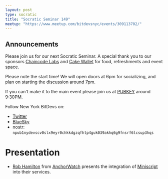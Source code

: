 ```yaml
---
layout: post
type: socratic
title: "Socratic Seminar 149"
meetup: "https://www.meetup.com/bitdevsnyc/events/309113702/"
---
```


## Announcements
Please join us for our next Socratic Seminar. A special thank you to our sponsors [Chaincode Labs](https://chaincode.com) and [Cake Wallet](https://cakewallet.com//) for food, refreshments and event space.

Please note the start time! We will open doors at 6pm for socializing, and plan on starting the discussion around 7pm.

If you can't make it to the main event please join us at [PUBKEY](https://pubkey.bar/home) around 9:30PM.

Follow New York BitDevs on:

- [Twitter](https://x.com/BitDevsNYC)
- [BlueSky](https://bsky.app/profile/bitdevsnyc.bsky.social)
- nostr: `npub1nydevscv0slx9eyr0chkkdgzqfhtp4guk039akhq6g9fnsrf6lcsup3hqs`

# Presentation
- [Rob Hamilton](https://x.com/Rob1Ham) from [AnchorWatch](https://www.anchorwatch.com) presents the integration of [Miniscript](https://bitcoinops.org/en/topics/miniscript/) into their services.
